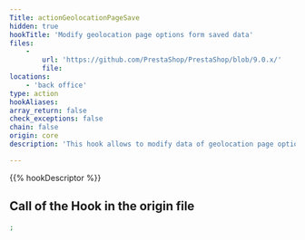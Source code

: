 ```yaml
---
Title: actionGeolocationPageSave
hidden: true
hookTitle: 'Modify geolocation page options form saved data'
files:
    -
        url: 'https://github.com/PrestaShop/PrestaShop/blob/9.0.x/'
        file: 
locations:
    - 'back office'
type: action
hookAliases: 
array_return: false
check_exceptions: false
chain: false
origin: core
description: 'This hook allows to modify data of geolocation page options form after it was saved'

---
```


{{% hookDescriptor %}}

## Call of the Hook in the origin file

```php
;
```
